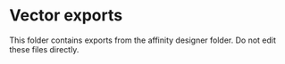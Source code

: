 # Vector exports

This folder contains exports from the affinity designer folder. Do not edit these files directly. 
